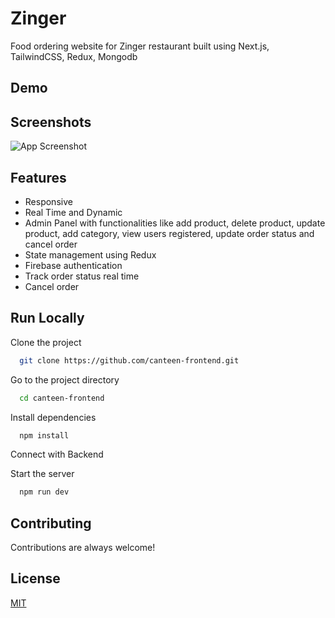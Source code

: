 # Zinger

Food ordering website for Zinger restaurant built using Next.js, TailwindCSS, Redux, Mongodb


## Demo


## Screenshots

![App Screenshot](https://media.giphy.com/media/O1dloDXTJkLhyAYYu5/giphy.gif)

  
## Features

- Responsive
- Real Time and Dynamic
- Admin Panel with functionalities like add product, delete product, update product, add category, view users registered, update order status and cancel order
- State management using Redux
- Firebase authentication
- Track order status real time
- Cancel order


## Run Locally

Clone the project

```bash
  git clone https://github.com/canteen-frontend.git
```

Go to the project directory

```bash
  cd canteen-frontend
```

Install dependencies

```bash
  npm install
```
Connect with Backend

Start the server

```bash
  npm run dev
```

  
## Contributing

Contributions are always welcome!

  
## License

[MIT](https://choosealicense.com/licenses/mit/)
